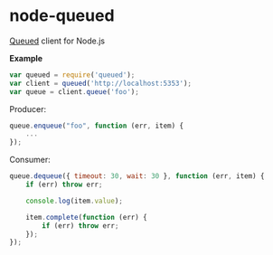 node-queued
===========

[Queued](http://github.com/scttnlsn/queued) client for Node.js

**Example**

```javascript
var queued = require('queued');
var client = queued('http://localhost:5353');
var queue = client.queue('foo');
```

Producer:

```javascript
queue.enqueue("foo", function (err, item) {
    ...
});
```

Consumer:

```javascript
queue.dequeue({ timeout: 30, wait: 30 }, function (err, item) {
    if (err) throw err;

    console.log(item.value);

    item.complete(function (err) {
        if (err) throw err;
    });
});
```
